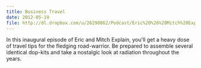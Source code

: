 ```yaml
---
title: Business Travel
date: 2012-05-19
file: http://dl.dropbox.com/u/26290862/Podcast/Eric%20%26%20Mitch%20Explain%20001%20-%20Business%20Travel.mp3
---
```


In this inaugural episode of Eric and Mitch Explain, you'll get a heavy
dose of travel tips for the fledging road-warrior.  Be prepared to assemble
several identical dop-kits and take a nostalgic look at radiation throughout the years.

